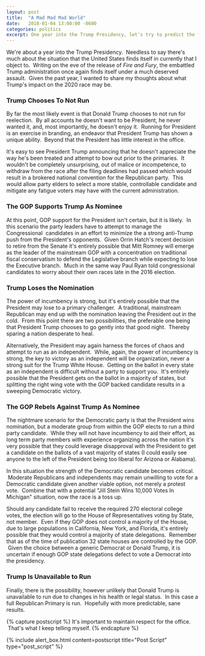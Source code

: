 ```yaml
---
layout: post
title:  "A Mad Mad Mad World"
date:   2018-01-04 13:00:00 -0600
categories: politics
excerpt: One year into the Trump Presidency, let's try to predict the future. Because that goes well.
---
```

We're about a year into the Trump Presidency.  Needless to say there's much about the situation that the United States finds itself in currently that I object to.  Writing on the eve of the release of <em>Fire and Fury</em>, the embattled Trump administration once again finds itself under a much deserved assault.  Given the past year, I wanted to share my thoughts about what Trump's impact on the 2020 race may be.
<h3>Trump Chooses To Not Run</h3>
By far the most likely event is that Donald Trump chooses to not run for reelection.  By all accounts he doesn't want to be President, he never wanted it, and, most importantly, he doesn't enjoy it.  Running for President is an exercise in branding, an endeavor that President Trump has shown a unique ability.  Beyond that the President has little interest in the office.

It's easy to see President Trump announcing that he doesn't appreciate the way he's been treated and attempt to bow out prior to the primaries.  It wouldn't be completely unsurprising, out of malice or incompetence, to withdraw from the race after the filing deadlines had passed which would result in a brokered national convention for the Republican party.  This would allow party elders to select a more stable, controllable candidate and mitigate any fatigue voters may have with the current administration.
<h3>The GOP Supports Trump As Nominee</h3>
At this point, GOP support for the President isn't certain, but it is likely.  In this scenario the party leaders have to attempt to manage the Congressional  candidates in an effort to minimize the a strong anti-Trump push from the President's opponents.  Given Orrin Hatch's recent decision to retire from the Senate it's entirely possible that Mitt Romney will emerge as the leader of the mainstream GOP with a concentration on traditional fiscal conservatism to defend the Legislative branch while expecting to lose the Executive branch.  Much in the same way Paul Ryan told congressional candidates to worry about their own races late in the 2016 election.
<h3>Trump Loses the Nomination</h3>
The power of incumbency is strong, but it's entirely possible that the President may lose to a primary challenger.  A traditional, mainstream Republican may end up with the nomination leaving the President out in the cold.  From this point there are two possibilities, the preferable one being that President Trump chooses to go gently into that good night.  Thereby sparing a nation desperate to heal.

Alternatively, the President may again harness the forces of chaos and attempt to run as an independent.  While, again, the power of incumbency is strong, the key to victory as an independent will be organization, never a strong suit for the Trump White House.  Getting on the ballot in every state as an independent is difficult without a party to support you.  It's entirely possible that the President gets on the ballot in a majority of states, but splitting the right wing vote with the GOP backed candidate results in a sweeping Democratic victory.
<h3>The GOP Rebels Against Trump As Nominee</h3>
The nightmare scenario for the Democratic party is that the President wins nomination, but a moderate group from within the GOP elects to run a third party candidate.  While they will not have incumbency to aid their effort, as long term party members with experience organizing across the nation it's very possible that they could leverage disapproval with the President to get a candidate on the ballots of a vast majority of states (I could easily see anyone to the left of the President being too liberal for Arizona or Alabama).

In this situation the strength of the Democratic candidate becomes critical.  Moderate Republicans and independents may remain unwilling to vote for a Democratic candidate given another viable option, not merely a protest vote.  Combine that with a potential "Jill Stein Wins 10,000 Votes In Michigan" situation, now the race is a toss up.

Should any candidate fail to receive the required 270 electoral college votes, the election will go to the House of Representatives voting by State, not member.  Even if they GOP does not control a majority of the House, due to large populations in California, New York, and Florida, it's entirely possible that they would control a majority of state delegations.  Remember that as of the time of publication 32 state houses are controlled by the GOP.  Given the choice between a generic Democrat or Donald Trump, it is uncertain if enough GOP state delegations defect to vote a Democrat into the presidency.
<h3>Trump Is Unavailable to Run</h3>
Finally, there is the possibility, however unlikely that Donald Trump is unavailable to run due to changes in his health or legal status.  In this case a full Republican Primary is run.  Hopefully with more predictable, sane results.

{% capture postscript %}
It's important to maintain respect for the office.  That's what I keep telling myself.
{% endcapture %}

{% include alert_box.html content=postscript title="Post Script" type="post_script" %}
